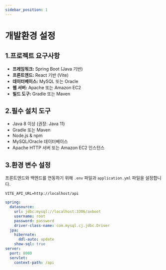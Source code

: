 ```yaml
---
sidebar_position: 1
---
```


# 개발환경 설정

## 1.프로젝트 요구사항
- **프레임워크:** Spring Boot (Java 기반)
- **프론트엔드:** React 기반 (Vite)
- **데이터베이스:** MySQL 또는 Oracle
- **웹 서버:** Apache 또는 Amazon EC2
- **빌드 도구:** Gradle 또는 Maven

## 2.필수 설치 도구
- Java 8 이상 (권장: Java 11)
- Gradle 또는 Maven
- Node.js & npm
- MySQL/Oracle 데이터베이스
- Apache HTTP 서버 또는 Amazon EC2 인스턴스

## 3.환경 변수 설정
프론트엔드와 백엔드를 연동하기 위해 `.env` 파일과 `application.yml` 파일을 설정합니다.

```env title=".env"
VITE_API_URL=http://localhost/api
```

```yaml title="application.yml"
spring:
  datasource:
    url: jdbc:mysql://localhost:3306/axboot
    username: root
    password: password
    driver-class-name: com.mysql.cj.jdbc.Driver
  jpa:
    hibernate:
      ddl-auto: update
    show-sql: true
server:
  port: 8080
  servlet:
    context-path: /api
```
